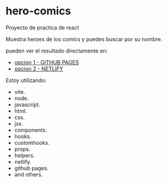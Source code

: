 # hero-comics

Proyecto de practica de react

Muestra heroes de los comics y puedes buscar por su nombre.

pueden ver el resultado directamente en:

- [opcion 1 - GITHUB PAGES](https://jomadot.github.io/login)
- [opcion 2 - NETLIFY](https://hero-comics.netlify.app/)

Estoy utilizando:

- vite.
- node.
- javascript.
- html.
- css.
- jsx.
- components.
- hooks.
- customhooks.
- props.
- helpers.
- netlify.
- github pages.
- and others.

